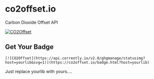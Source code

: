 # co2offset.io
Carbon Dioxide Offset API

[![CO2Offset](https://api.corrently.io/v2.0/ghgmanage/statusimg?host=co2offset.io&svg=1)](https://co2offset.io/badge.html?host=co2offset.io)

## Get Your Badge
```
[![CO2Offset](https://api.corrently.io/v2.0/ghgmanage/statusimg?host=yourlib&svg=1)](https://co2offset.io/badge.html?host=yourlib)
```

Just replace yourlib with yours....
